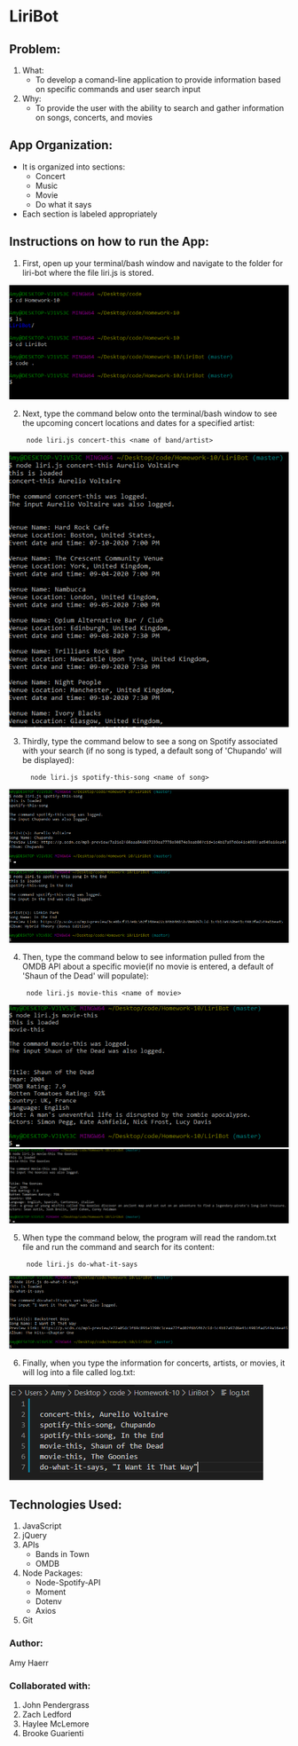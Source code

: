 # LiriBot



## Problem:

1. What:
    - To develop a comand-line application to provide information based on specific commands and user search input
2. Why: 
    - To provide the user with the ability to search and gather information on songs, concerts, and movies

## App Organization:
- It is organized into sections:
    - Concert
    - Music
    - Movie
    - Do what it says
- Each section is labeled appropriately

## Instructions on how to run the App:
1. First, open up your terminal/bash window and navigate to the folder for liri-bot where the file liri.js is stored.
<img src="./images/first.png">


2. Next, type the command below onto the terminal/bash window to see the upcoming concert locations and dates for a specified artist:

        node liri.js concert-this <name of band/artist>
<img src="./images/second.png">

3. Thirdly, type the command below to see a song on Spotify associated with your search (if no song is typed, a default song of 'Chupando' will be displayed):

         node liri.js spotify-this-song <name of song>
<img src="./images/third.png">

<img src="./images/thirdb.png">

4. Then, type the command below to see information pulled from the OMDB API about a specific movie(if no movie is entered, a default of 'Shaun of the Dead' will populate):

        node liri.js movie-this <name of movie>    
<img src="./images/fourth.png">

<img src="./images/fourthb.png">

5. When type the command below, the program will read the random.txt file and run the command and search for its content:

        node liri.js do-what-it-says

<img src="./images/fifth.png">

6. Finally, when you type the information for concerts, artists, or movies, it will log into a file called log.txt:

<img src="./images/sixth.png">



## Technologies Used:
1. JavaScript
2. jQuery
3. APIs
    - Bands in Town
    - OMDB
4. Node Packages:
    - Node-Spotify-API
    - Moment
    - Dotenv
    - Axios
5. Git 


### Author:
Amy Haerr

### Collaborated with:
1. John Pendergrass
2. Zach Ledford
3. Haylee McLemore
4. Brooke Guarienti


